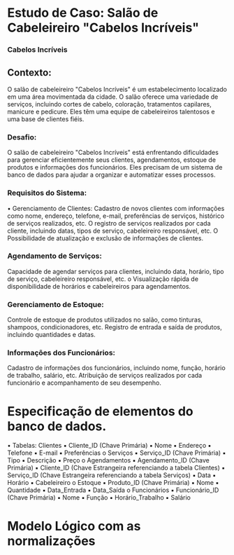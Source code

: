 # Estudo de Caso: Salão de Cabeleireiro "Cabelos Incríveis"

### Cabelos Incríveis 

## Contexto:
O salão de cabeleireiro "Cabelos Incríveis" é um estabelecimento localizado em uma área movimentada da cidade. O salão oferece uma variedade de serviços, incluindo cortes de cabelo, coloração, tratamentos capilares, manicure e pedicure. Eles têm uma equipe de cabeleireiros talentosos e uma base de clientes fiéis.
### Desafio:
O salão de cabeleireiro "Cabelos Incríveis" está enfrentando dificuldades para gerenciar eficientemente seus clientes, agendamentos, estoque de produtos e informações dos funcionários. Eles precisam de um sistema de banco de dados para ajudar a organizar e automatizar esses processos. 
### Requisitos do Sistema:
• Gerenciamento de Clientes: Cadastro de novos clientes com informações como nome, endereço, telefone, e-mail, preferências de serviços, histórico de serviços realizados, etc. 
O registro de serviços realizados por cada cliente, incluindo datas, tipos de serviço, cabeleireiro responsável, etc.
O Possibilidade de atualização e exclusão de informações de clientes. 
### Agendamento de Serviços:
Capacidade de agendar serviços para clientes, incluindo data, horário, tipo de serviço, cabeleireiro responsável, etc. o Visualização rápida de disponibilidade de horários e cabeleireiros para agendamentos.   
### Gerenciamento de Estoque:
Controle de estoque de produtos utilizados no salão, como tinturas, shampoos, condicionadores, etc.
Registro de entrada e saída de produtos, incluindo quantidades e datas. 
### Informações dos Funcionários: 
Cadastro de informações dos funcionários, incluindo nome, função, horário de trabalho, salário, etc.
Atribuição de serviços realizados por cada funcionário e acompanhamento de seu desempenho.


# Especificação de elementos do banco de dados.

• Tabelas:
 Clientes ▪ Cliente_ID (Chave Primária) ▪ Nome ▪ Endereço ▪ Telefone ▪ E-mail ▪ Preferências o Serviços ▪ Serviço_ID (Chave Primária)
 ▪ Tipo ▪ Descrição ▪ Preço o Agendamentos ▪ Agendamento_ID (Chave Primária) 
 ▪ Cliente_ID (Chave Estrangeira referenciando a tabela Clientes) ▪ Serviço_ID (Chave Estrangeira referenciando a tabela Serviços)
 ▪ Data ▪ Horário ▪ Cabeleireiro o Estoque ▪ Produto_ID (Chave Primária)
 ▪ Nome ▪ Quantidade ▪ Data_Entrada ▪ Data_Saída o Funcionários ▪ Funcionário_ID (Chave Primária) ▪ Nome ▪ Função ▪ Horário_Trabalho ▪ Salário

 # Modelo Lógico com as normalizações
